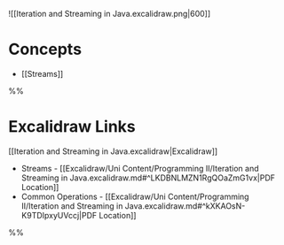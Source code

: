 ![[Iteration and Streaming in Java.excalidraw.png|600]]
# Concepts

- [[Streams]]

%%
# Excalidraw Links

[[Iteration and Streaming in Java.excalidraw|Excalidraw]]

- Streams - [[Excalidraw/Uni Content/Programming II/Iteration and Streaming in Java.excalidraw.md#^LKDBNLMZN1RgQOaZmG1vx|PDF Location]]
- Common Operations - [[Excalidraw/Uni Content/Programming II/Iteration and Streaming in Java.excalidraw.md#^kXKAOsN-K9TDIpxyUVccj|PDF Location]]

%%